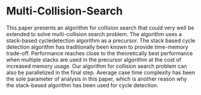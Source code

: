 # Multi-Collision-Search

This paper presents an algorithm for collision search that could very well be extended to solve multi-collision search problem. The algorithm uses a stack-based cycledetection algorithm as a precursor. The stack based cycle detection algorithm has
traditionally been known to provide time-memory trade-off. Performance reaches close
to the theoretically best performance when multiple stacks are used in the precursor
algorithm at the cost of increased memory usage. Our algorithm for collision search
problem can also be parallelized in the final step. Average case time complexity has
been the sole parameter of analysis in this paper, which is another reason why the
stack-based algorithm has been used for cycle detection.
